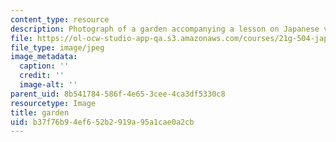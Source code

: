 ```yaml
---
content_type: resource
description: Photograph of a garden accompanying a lesson on Japanese vocabulary.
file: https://ol-ocw-studio-app-qa.s3.amazonaws.com/courses/21g-504-japanese-iv-spring-2009/b37f76b94ef652b2919a95a1cae0a2cb_garden.jpg
file_type: image/jpeg
image_metadata:
  caption: ''
  credit: ''
  image-alt: ''
parent_uid: 8b541784-586f-4e65-3cee-4ca3df5330c8
resourcetype: Image
title: garden
uid: b37f76b9-4ef6-52b2-919a-95a1cae0a2cb
---
```

